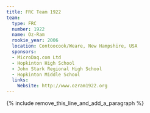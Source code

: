 ```yaml
---
title: FRC Team 1922
team:
  type: FRC
  number: 1922
  name: Oz-Ram
  rookie_year: 2006
  location: Contoocook/Weare, New Hampshire, USA
  sponsors:
  - MicroDaq.com Ltd
  - Hopkinton High School
  - John Stark Regional High School
  - Hopkinton Middle School
  links:
    Website: http://www.ozram1922.org
---
```


{% include remove_this_line_and_add_a_paragraph %}